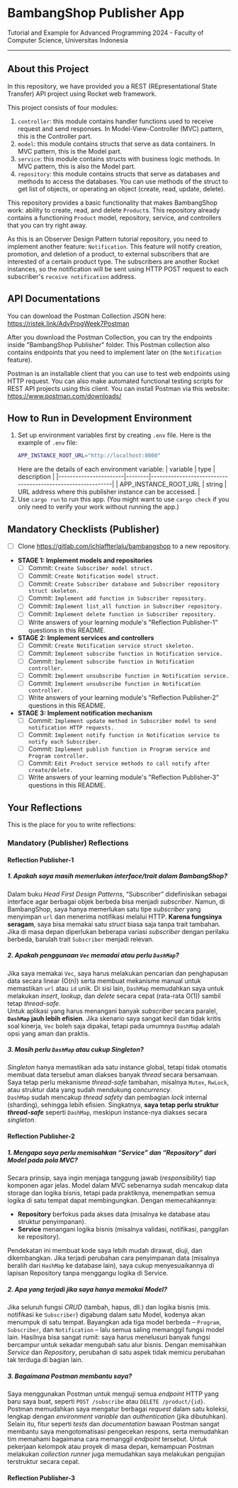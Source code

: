 # BambangShop Publisher App
Tutorial and Example for Advanced Programming 2024 - Faculty of Computer Science, Universitas Indonesia

---

## About this Project
In this repository, we have provided you a REST (REpresentational State Transfer) API project using Rocket web framework.

This project consists of four modules:
1.  `controller`: this module contains handler functions used to receive request and send responses.
    In Model-View-Controller (MVC) pattern, this is the Controller part.
2.  `model`: this module contains structs that serve as data containers.
    In MVC pattern, this is the Model part.
3.  `service`: this module contains structs with business logic methods.
    In MVC pattern, this is also the Model part.
4.  `repository`: this module contains structs that serve as databases and methods to access the databases.
    You can use methods of the struct to get list of objects, or operating an object (create, read, update, delete).

This repository provides a basic functionality that makes BambangShop work: ability to create, read, and delete `Product`s.
This repository already contains a functioning `Product` model, repository, service, and controllers that you can try right away.

As this is an Observer Design Pattern tutorial repository, you need to implement another feature: `Notification`.
This feature will notify creation, promotion, and deletion of a product, to external subscribers that are interested of a certain product type.
The subscribers are another Rocket instances, so the notification will be sent using HTTP POST request to each subscriber's `receive notification` address.

## API Documentations

You can download the Postman Collection JSON here: https://ristek.link/AdvProgWeek7Postman

After you download the Postman Collection, you can try the endpoints inside "BambangShop Publisher" folder.
This Postman collection also contains endpoints that you need to implement later on (the `Notification` feature).

Postman is an installable client that you can use to test web endpoints using HTTP request.
You can also make automated functional testing scripts for REST API projects using this client.
You can install Postman via this website: https://www.postman.com/downloads/

## How to Run in Development Environment
1.  Set up environment variables first by creating `.env` file.
    Here is the example of `.env` file:
    ```bash
    APP_INSTANCE_ROOT_URL="http://localhost:8000"
    ```
    Here are the details of each environment variable:
    | variable              | type   | description                                                |
    |-----------------------|--------|------------------------------------------------------------|
    | APP_INSTANCE_ROOT_URL | string | URL address where this publisher instance can be accessed. |
2.  Use `cargo run` to run this app.
    (You might want to use `cargo check` if you only need to verify your work without running the app.)

## Mandatory Checklists (Publisher)
-   [ ] Clone https://gitlab.com/ichlaffterlalu/bambangshop to a new repository.
-   **STAGE 1: Implement models and repositories**
    -   [ ] Commit: `Create Subscriber model struct.`
    -   [ ] Commit: `Create Notification model struct.`
    -   [ ] Commit: `Create Subscriber database and Subscriber repository struct skeleton.`
    -   [ ] Commit: `Implement add function in Subscriber repository.`
    -   [ ] Commit: `Implement list_all function in Subscriber repository.`
    -   [ ] Commit: `Implement delete function in Subscriber repository.`
    -   [ ] Write answers of your learning module's "Reflection Publisher-1" questions in this README.
-   **STAGE 2: Implement services and controllers**
    -   [ ] Commit: `Create Notification service struct skeleton.`
    -   [ ] Commit: `Implement subscribe function in Notification service.`
    -   [ ] Commit: `Implement subscribe function in Notification controller.`
    -   [ ] Commit: `Implement unsubscribe function in Notification service.`
    -   [ ] Commit: `Implement unsubscribe function in Notification controller.`
    -   [ ] Write answers of your learning module's "Reflection Publisher-2" questions in this README.
-   **STAGE 3: Implement notification mechanism**
    -   [ ] Commit: `Implement update method in Subscriber model to send notification HTTP requests.`
    -   [ ] Commit: `Implement notify function in Notification service to notify each Subscriber.`
    -   [ ] Commit: `Implement publish function in Program service and Program controller.`
    -   [ ] Commit: `Edit Product service methods to call notify after create/delete.`
    -   [ ] Write answers of your learning module's "Reflection Publisher-3" questions in this README.

## Your Reflections
This is the place for you to write reflections:

### Mandatory (Publisher) Reflections



#### Reflection Publisher-1

##### **1. Apakah saya masih memerlukan interface/trait dalam BambangShop?**  
Dalam buku *Head First Design Patterns*, “Subscriber” didefinisikan sebagai interface agar berbagai objek berbeda bisa menjadi *subscriber*. Namun, di BambangShop, saya hanya memerlukan satu tipe *subscriber* yang menyimpan `url` dan menerima notifikasi melalui HTTP. **Karena fungsinya seragam**, saya bisa memakai satu *struct* biasa saja tanpa trait tambahan. Jika di masa depan diperlukan beberapa variasi *subscriber* dengan perilaku berbeda, barulah trait `Subscriber` menjadi relevan.

##### **2. Apakah penggunaan `Vec` memadai atau perlu `DashMap`?**  
Jika saya memakai `Vec`, saya harus melakukan pencarian dan penghapusan data secara linear (O(n)) serta membuat mekanisme manual untuk memastikan `url` atau `id` unik. Di sisi lain, `DashMap` memudahkan saya untuk melakukan *insert*, *lookup*, dan *delete* secara cepat (rata-rata O(1)) sambil tetap *thread-safe*.  
Untuk aplikasi yang harus menangani banyak *subscriber* secara paralel, **`DashMap` jauh lebih efisien**. Jika skenario saya sangat kecil dan tidak kritis soal kinerja, `Vec` boleh saja dipakai, tetapi pada umumnya `DashMap` adalah opsi yang aman dan praktis.

##### **3. Masih perlu `DashMap` atau cukup *Singleton*?**  
*Singleton* hanya memastikan ada satu instance global, tetapi tidak otomatis membuat data tersebut aman diakses banyak *thread* secara bersamaan. Saya tetap perlu mekanisme *thread-safe* tambahan, misalnya `Mutex`, `RwLock`, atau struktur data yang sudah mendukung *concurrency*.  
`DashMap` sudah mencakup *thread safety* dan pembagian *lock* internal (sharding), sehingga lebih efisien. Singkatnya, **saya tetap perlu struktur *thread-safe*** seperti `DashMap`, meskipun instance-nya diakses secara *singleton*.

#### Reflection Publisher-2

##### **1. Mengapa saya perlu memisahkan “Service” dan “Repository” dari Model pada pola MVC?**  
Secara prinsip, saya ingin menjaga tanggung jawab (*responsibility*) tiap komponen agar jelas. Model dalam MVC sebenarnya sudah mencakup data storage dan logika bisnis, tetapi pada praktiknya, menempatkan semua logika di satu tempat dapat membingungkan. Dengan memecahkannya:
- **Repository** berfokus pada akses data (misalnya ke database atau struktur penyimpanan).  
- **Service** menangani logika bisnis (misalnya validasi, notifikasi, panggilan ke repository).  

Pendekatan ini membuat kode saya lebih mudah dirawat, diuji, dan dikembangkan. Jika terjadi perubahan cara penyimpanan data (misalnya beralih dari `HashMap` ke database lain), saya cukup menyesuaikannya di lapisan Repository tanpa menggangu logika di Service.

##### **2. Apa yang terjadi jika saya hanya memakai Model?**  
Jika seluruh fungsi *CRUD* (tambah, hapus, dll.) dan logika bisnis (mis. notifikasi ke `Subscriber`) digabung dalam satu Model, kodenya akan menumpuk di satu tempat. Bayangkan ada tiga model berbeda – `Program`, `Subscriber`, dan `Notification` – lalu semua saling memanggil fungsi model lain. Hasilnya bisa sangat rumit: saya harus menelusuri banyak fungsi bercampur untuk sekadar mengubah satu alur bisnis. Dengan memisahkan *Service* dan *Repository*, perubahan di satu aspek tidak memicu perubahan tak terduga di bagian lain.

##### **3. Bagaimana Postman membantu saya?**  
Saya menggunakan Postman untuk menguji semua *endpoint* HTTP yang baru saya buat, seperti `POST /subscribe` atau `DELETE /product/{id}`. Postman memudahkan saya mengatur berbagai *request* dalam satu koleksi, lengkap dengan *environment variable* dan *authentication* (jika dibutuhkan). Selain itu, fitur seperti *tests* dan *documentation* bawaan Postman sangat membantu saya mengotomatisasi pengecekan respons, serta memudahkan tim memahami bagaimana cara memanggil *endpoint* tersebut. Untuk pekerjaan kelompok atau proyek di masa depan, kemampuan Postman melakukan *collection runner* juga memudahkan saya melakukan pengujian terstruktur secara cepat.

#### Reflection Publisher-3

